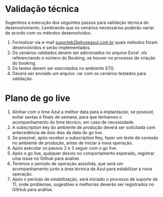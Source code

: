 # Validação técnica

Sugerimos a execução dos seguintes passos para validação técnica do desenvolvimento. Lembrando que os cenários necessários poderão variar de acordo com os métodos desenvolvidos.

1. Formalizar via e-mail suporteb2b@voeazul.com.br quais métodos foram desenvolvidos e serão implementados.
2. Os cenários validados devem ser adicionados no arquivo Excel .xls referenciando o número do Booking, se houver no processo de criação do booking.
3. Os testes devem ser executados no ambiente STG.
4. Deverá ser enviado um arquivo .rar com os cenários testados para validação.

# Plano de go live

1. Alinhar com o time Azul a melhor data para a implantação, se possível, evitar sextas e finais de semana, para que tenhamos o acompanhamento do time técnico, em caso de necessidade.
2. A subscription key do ambiente de produção deverá ser solicitada com antecedência de dois dias da data do go live.
3.  Se possível, após receber a subscription Key, fazer um teste de conexão no ambiente de produção, antes de iniciar a nova operação.
4. Após executar os passos 2 e 3 seguir com o go live.
5. Após o go live, qualquer desvio no comportamento esperado, registrar uma issue no Github para análise.
6. Teremos o período de operação assistida, que será um acompanhamento junto a área técnica da Azul para estabilizar a nova operação.
7.  Após o período de estabilização, será iniciado o processo de suporte de TI, onde problemas, sugestões e melhorias deverão ser registrados no GitHub para análise.